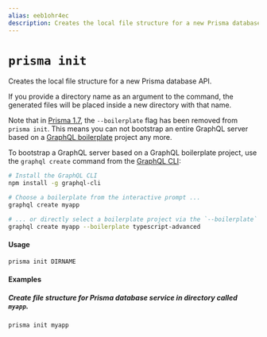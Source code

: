 ```yaml
---
alias: eeb1ohr4ec
description: Creates the local file structure for a new Prisma database API
---
```


# `prisma init`

Creates the local file structure for a new Prisma database API. 

If you provide a directory name as an argument to the command, the generated files will be placed inside a new directory with that name.

<InfoBox type=warning>

Note that in [Prisma 1.7](!alias-iquaecuj6b), the `--boilerplate` flag has been removed from `prisma init`. This means you can not bootstrap an entire GraphQL server based on a [GraphQL boilerplate](https://github.com/graphql-boilerplates) project any more.

To bootstrap a GraphQL server based on a GraphQL boilerplate project, use the `graphql create` command from the [GraphQL CLI](https://github.com/graphql-cli/graphql-cli):

```bash
# Install the GraphQL CLI
npm install -g graphql-cli

# Choose a boilerplate from the interactive prompt ...
graphql create myapp 

# ... or directly select a boilerplate project via the `--boilerplate` option (e.g. `typescript-advanced`)
graphql create myapp --boilerplate typescript-advanced
```

</InfoBox>

#### Usage

```sh
prisma init DIRNAME
```

#### Examples

##### Create file structure for Prisma database service in directory called `myapp`.

```sh
prisma init myapp
```
